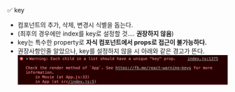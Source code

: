 ✅ key
* 컴포넌트의 추가, 삭제, 변경시 식별을 돕는다.
* (최후의 경우에만 index를 key로 설정할 것.... <b>권장하지 않음</b>)
* key는 특수한 property로 <b>자식 컴포넌트에서 props로 접근이 불가능하다.</b>
* 권장사항인줄 알았으나, key를 설정하지 않을 시 아래와 같은 경고가 뜬다.
![eventType](../resources/key-warning.png)
